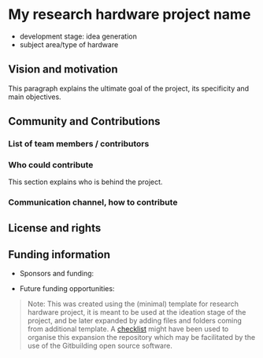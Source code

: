 # My research hardware project name

- development stage: idea generation <!--- needs analysis, Concept development, product development and prototyping: give version number, replicator : give version number
--->
- subject area/type of hardware


## Vision and motivation

This paragraph explains the ultimate goal of the project, its specificity and main objectives.

## Community and Contributions

### List of team members / contributors

### Who could contribute

This section explains who is behind the project.

### Communication channel, how to contribute

## License and rights

## Funding information

- Sponsors and funding:

- Future funding opportunities: 




> Note: 
> This was created using the (minimal) template for research hardware project, it is meant to be used at the ideation stage of the project, and be later expanded by adding files and folders coming from additional template. A [checklist](checklist.md) might have been used to organise this expansion the repository which may be facilitated by the use of the Gitbuilding open source software.
